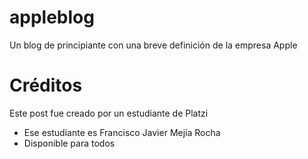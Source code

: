 # appleblog
Un blog de principiante con una breve definición de la empresa Apple

# Créditos
Este post fue creado por un estudiante de Platzi
* Ese estudiante es Francisco Javier Mejía Rocha
* Disponible para todos
